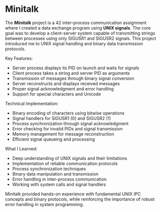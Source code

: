 # Minitalk

The ***Minitalk*** project is a 42 inter-process communication assignment where I created a data exchange program using **UNIX signals**. The core goal was to develop a client-server system capable of transmitting strings between processes using only SIGUSR1 and SIGUSR2 signals. This project introduced me to UNIX signal handling and binary data transmission protocols.

Key Features:
* Server process displays its PID on launch and waits for signals
* Client process takes a string and server PID as arguments
* Transmission of messages through binary signal conversion
* Server reconstructs and displays received messages
* Proper signal acknowledgment and error handling
* Support for special characters and Unicode

Technical Implementation:
* Binary encoding of characters using bitwise operations
* Signal handlers for SIGUSR1 (0) and SIGUSR2 (1)
* Process synchronization through signal acknowledgment
* Error checking for invalid PIDs and signal transmission
* Memory management for message reconstruction
* Efficient signal queueing and processing

What I Learned:
* Deep understanding of UNIX signals and their limitations
* Implementation of reliable communication protocols
* Process synchronization techniques
* Binary data manipulation and transmission
* Error handling in inter-process communication
* Working with system calls and signal handlers

Minitalk provided hands-on experience with fundamental UNIX IPC concepts and binary protocols, while reinforcing the importance of robust error handling in system programming.
